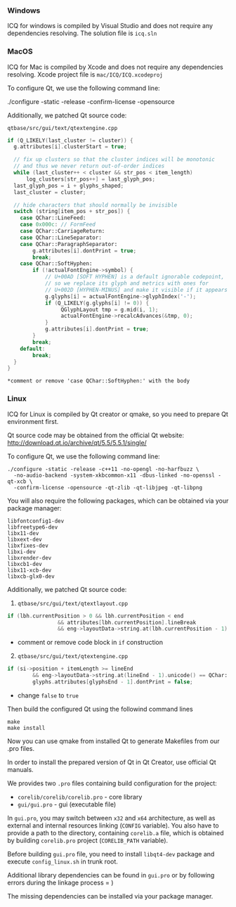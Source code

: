 ### Windows

ICQ for windows is compiled by Visual Studio and does not require any dependencies resolving.
The solution file is `icq.sln`

### MacOS

ICQ for Mac is compiled by Xcode and does not require any dependencies resolving.
Xcode project file is `mac/ICQ/ICQ.xcodeproj`

To configure Qt, we use the following command line:

./configure -static -release -confirm-license -opensource

Additionally, we patched Qt source code:

`qtbase/src/gui/text/qtextengine.cpp`
```cpp
if (Q_LIKELY(last_cluster != cluster)) {
  g.attributes[i].clusterStart = true;

  // fix up clusters so that the cluster indices will be monotonic
  // and thus we never return out-of-order indices
  while (last_cluster++ < cluster && str_pos < item_length)
      log_clusters[str_pos++] = last_glyph_pos;
  last_glyph_pos = i + glyphs_shaped;
  last_cluster = cluster;

  // hide characters that should normally be invisible
  switch (string[item_pos + str_pos]) {
    case QChar::LineFeed:
    case 0x000c: // FormFeed
    case QChar::CarriageReturn:
    case QChar::LineSeparator:
    case QChar::ParagraphSeparator:
        g.attributes[i].dontPrint = true;
        break;
    case QChar::SoftHyphen:
        if (!actualFontEngine->symbol) {
            // U+00AD [SOFT HYPHEN] is a default ignorable codepoint,
            // so we replace its glyph and metrics with ones for
            // U+002D [HYPHEN-MINUS] and make it visible if it appears at line-break
            g.glyphs[i] = actualFontEngine->glyphIndex('-');
            if (Q_LIKELY(g.glyphs[i] != 0)) {
                 QGlyphLayout tmp = g.mid(i, 1);
                 actualFontEngine->recalcAdvances(&tmp, 0);
            }
            g.attributes[i].dontPrint = true;
        }
        break;
    default:
        break;
  }
}
```

    *comment or remove 'case QChar::SoftHyphen:' with the body

### Linux

ICQ for Linux is compiled by Qt creator or qmake, so you need to prepare Qt environment first.

Qt source code may be obtained from the official Qt website:
http://download.qt.io/archive/qt/5.5/5.5.1/single/

To configure Qt, we use the following command line:

    ./configure -static -release -c++11 -no-opengl -no-harfbuzz \
      -no-audio-backend -system-xkbcommon-x11 -dbus-linked -no-openssl -qt-xcb \
      -confirm-license -opensource -qt-zlib -qt-libjpeg -qt-libpng

You will also require the following packages, which can be obtained via your package manager:

    libfontconfig1-dev
    libfreetype6-dev
    libx11-dev
    libxext-dev
    libxfixes-dev
    libxi-dev
    libxrender-dev
    libxcb1-dev
    libx11-xcb-dev
    libxcb-glx0-dev

Additionally, we patched Qt source code:

1. `qtbase/src/gui/text/qtextlayout.cpp`
```cpp
if (lbh.currentPosition > 0 && lbh.currentPosition < end
                && attributes[lbh.currentPosition].lineBreak
                && eng->layoutData->string.at(lbh.currentPosition - 1).unicode() == QChar::SoftHyphen) {
```
   * comment or remove code block in `if` construction
   
2. `qtbase/src/gui/text/qtextengine.cpp`
```cpp
if (si->position + itemLength >= lineEnd
        && eng->layoutData->string.at(lineEnd - 1).unicode() == QChar::SoftHyphen)
        glyphs.attributes[glyphsEnd - 1].dontPrint = false;
```
   * change `false` to `true`
   
Then build the configured Qt using the followind command lines

    make
    make install

Now you can use qmake from installed Qt to generate Makefiles from our .pro files.

In order to install the prepared version of Qt in Qt Creator, use official Qt manuals.

We provides two `.pro` files containing build configuration for the project:

- `corelib/corelib/corelib.pro` - core library
- `gui/gui.pro` - gui (executable file)

In `gui.pro`, you may switch between `x32` and `x64` architecture, as well as external and internal resources linking (`CONFIG` variable).
You also have to provide a path to the directory, containing `corelib.a` file, which is obtained by building `corelib.pro` project (`CORELIB_PATH` variable).

Before building `gui.pro` file, you need to install `libqt4-dev` package and execute `config_linux.sh` in trunk root.

Additional library dependencies can be found in `gui.pro` or by following errors during the linkage process = )

The missing dependencies can be installed via your package manager.
